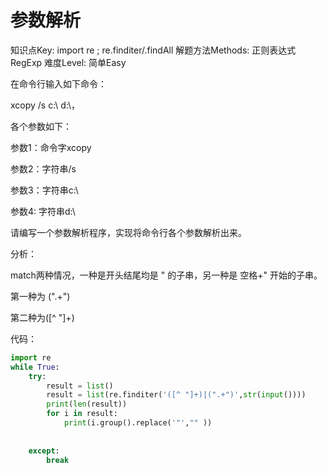 # 参数解析

知识点Key: import re ; re.finditer/.findAll
解题方法Methods: 正则表达式RegExp
难度Level: 简单Easy

在命令行输入如下命令：

xcopy /s c:\ d:\，

各个参数如下：

参数1：命令字xcopy

参数2：字符串/s

参数3：字符串c:\

参数4: 字符串d:\

请编写一个参数解析程序，实现将命令行各个参数解析出来。

分析：

match两种情况，一种是开头结尾均是 " 的子串，另一种是 空格+" 开始的子串。

第一种为 (".+")

第二种为([^ "]+)

代码：

```python
import re
while True:
    try:
        result = list()
        result = list(re.finditer('([^ "]+)|(".+")',str(input())))
        print(len(result))
        for i in result:
            print(i.group().replace('"',"" ))
                      
                     
    except:
        break
```
